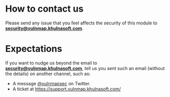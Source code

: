 # How to contact us

Please send any issue that you feel affects the security of this module to
**security@vulnmap.khulnasoft.com**.

# Expectations

If you want to
nudge us beyond the email to **security@vulnmap.khulnasoft.com**, tell us you sent such an email (without the details) on another
channel, such as:

* A message [@vulnmapsec](https://twitter.com/vulnmapsec) on Twitter.
* A ticket at https://support.vulnmap.khulnasoft.com/

